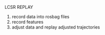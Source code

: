 LCSR REPLAY

1) record data into rosbag files
2) record features
3) adjust data and replay adjusted trajectories

